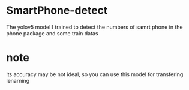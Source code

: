 # SmartPhone-detect
The yolov5 model I trained to detect the numbers of samrt phone in the phone package and some train datas 
# note 
its accuracy may be not ideal, so you can use this model for transfering lenarning

